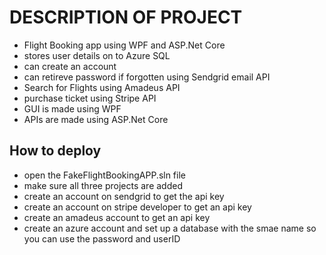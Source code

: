 # DESCRIPTION OF PROJECT
- Flight Booking app using WPF and ASP.Net Core
- stores user details on to Azure SQL
- can create an account
- can retireve password if forgotten using Sendgrid email API 
- Search for Flights using Amadeus API 
- purchase ticket using Stripe API
- GUI is made using WPF
- APIs are made using ASP.Net Core

## How to deploy
- open the FakeFlightBookingAPP.sln file
- make sure all three projects are added
- create an account on sendgrid to get the api key
- create an account on stripe developer to get an api key
- create an amadeus account to get an api key
- create an azure account and set up a database with the smae name so you can use the password and userID

